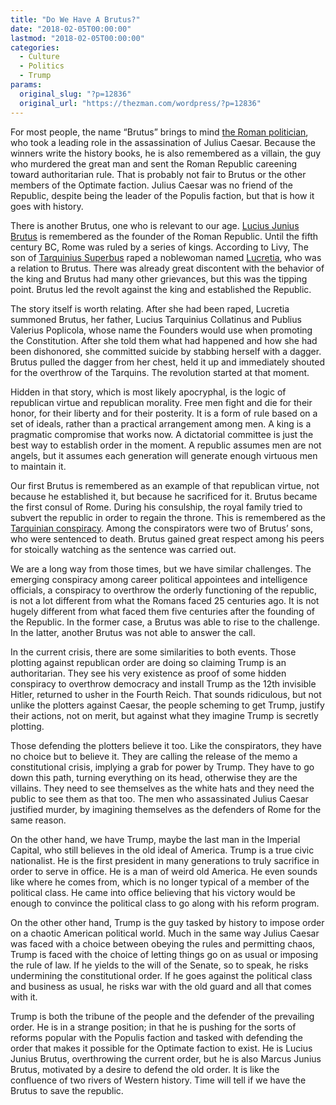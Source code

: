 ```yaml
---
title: "Do We Have A Brutus?"
date: "2018-02-05T00:00:00"
lastmod: "2018-02-05T00:00:00"
categories:
  - Culture
  - Politics
  - Trump
params:
  original_slug: "?p=12836"
  original_url: "https://thezman.com/wordpress/?p=12836"
---
```


For most people, the name “Brutus” brings to mind [the Roman
politician](https://en.wikipedia.org/wiki/Marcus_Junius_Brutus_the_Younger),
who took a leading role in the assassination of Julius Caesar. Because
the winners write the history books, he is also remembered as a villain,
the guy who murdered the great man and sent the Roman Republic careening
toward authoritarian rule. That is probably not fair to Brutus or the
other members of the Optimate faction. Julius Caesar was no friend of
the Republic, despite being the leader of the Populis faction, but that
is how it goes with history.

There is another Brutus, one who is relevant to our age. [Lucius Junius
Brutus](https://en.wikipedia.org/wiki/Lucius_Junius_Brutus) is
remembered as the founder of the Roman Republic. Until the fifth century
BC, Rome was ruled by a series of kings. According to Livy, The son
of [Tarquinius
Superbus](https://en.wikipedia.org/wiki/Lucius_Tarquinius_Superbus)
raped a noblewoman named
[Lucretia](https://en.wikipedia.org/wiki/Lucretia), who was a relation
to Brutus. There was already great discontent with the behavior of the
king and Brutus had many other grievances, but this was the tipping
point. Brutus led the revolt against the king and established the
Republic.

The story itself is worth relating. After she had been raped, Lucretia
summoned Brutus, her father, Lucius Tarquinius Collatinus and Publius
Valerius Poplicola, whose name the Founders would use when promoting the
Constitution. After she told them what had happened and how she had been
dishonored, she committed suicide by stabbing herself with a dagger.
Brutus pulled the dagger from her chest, held it up and immediately
shouted for the overthrow of the Tarquins. The revolution started at
that moment.

Hidden in that story, which is most likely apocryphal, is the logic of
republican virtue and republican morality. Free men fight and die for
their honor, for their liberty and for their posterity. It is a form of
rule based on a set of ideals, rather than a practical arrangement among
men. A king is a pragmatic compromise that works now. A dictatorial
committee is just the best way to establish order in the moment. A
republic assumes men are not angels, but it assumes each generation will
generate enough virtuous men to maintain it.

Our first Brutus is remembered as an example of that republican virtue,
not because he established it, but because he sacrificed for it. Brutus
became the first consul of Rome. During his consulship, the royal family
tried to subvert the republic in order to regain the throne. This is
remembered as the [Tarquinian
conspiracy](https://en.wikipedia.org/wiki/Tarquinian_conspiracy). Among
the conspirators were two of Brutus’ sons, who were sentenced to death.
Brutus gained great respect among his peers for stoically watching as
the sentence was carried out.

We are a long way from those times, but we have similar challenges. The
emerging conspiracy among career political appointees and intelligence
officials, a conspiracy to overthrow the orderly functioning of the
republic, is not a lot different from what the Romans faced 25 centuries
ago. It is not hugely different from what faced them five centuries
after the founding of the Republic. In the former case, a Brutus was
able to rise to the challenge. In the latter, another Brutus was not
able to answer the call.

In the current crisis, there are some similarities to both events. Those
plotting against republican order are doing so claiming Trump is an
authoritarian. They see his very existence as proof of some hidden
conspiracy to overthrow democracy and install Trump as the 12th
invisible Hitler, returned to usher in the Fourth Reich. That sounds
ridiculous, but not unlike the plotters against Caesar, the people
scheming to get Trump, justify their actions, not on merit, but against
what they imagine Trump is secretly plotting.

Those defending the plotters believe it too. Like the conspirators, they
have no choice but to believe it. They are calling the release of the
memo a constitutional crisis, implying a grab for power by Trump. They
have to go down this path, turning everything on its head, otherwise
they are the villains. They need to see themselves as the white hats and
they need the public to see them as that too. The men who assassinated
Julius Caesar justified murder, by imagining themselves as the defenders
of Rome for the same reason.

On the other hand, we have Trump, maybe the last man in the Imperial
Capital, who still believes in the old ideal of America. Trump is a true
civic nationalist. He is the first president in many generations to
truly sacrifice in order to serve in office. He is a man of weird old
America. He even sounds like where he comes from, which is no longer
typical of a member of the political class. He came into office
believing that his victory would be enough to convince the political
class to go along with his reform program.

On the other other hand, Trump is the guy tasked by history to impose
order on a chaotic American political world. Much in the same way Julius
Caesar was faced with a choice between obeying the rules and permitting
chaos, Trump is faced with the choice of letting things go on as usual
or imposing the rule of law. If he yields to the will of the Senate, so
to speak, he risks undermining the constitutional order. If he goes
against the political class and business as usual, he risks war with the
old guard and all that comes with it.

Trump is both the tribune of the people and the defender of the
prevailing order. He is in a strange position; in that he is pushing for
the sorts of reforms popular with the Populis faction and tasked with
defending the order that makes it possible for the Optimate faction to
exist. He is Lucius Junius Brutus, overthrowing the current order, but
he is also Marcus Junius Brutus, motivated by a desire to defend the old
order. It is like the confluence of two rivers of Western history. Time
will tell if we have the Brutus to save the republic.
